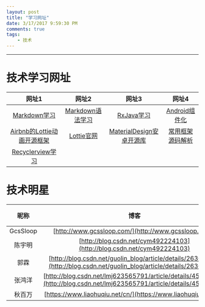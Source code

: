 ```yaml
---
layout: post
title: "学习网址"
date: 3/17/2017 9:59:30 PM 
comments: true
tags: 
	- 技术 
---
```

---


# 技术学习网址
|   网址1   | 网址2  |  网址3    |  网址4     |
| :---: | :---: | :---: | :---: | 
| [Markdown学习](https://wizardforcel.gitbooks.io/markdown-simple-world/content/2.html)  | [Markdown语法学习](http://www.jianshu.com/p/0b257de21eb5)  |[RxJava学习](http://gank.io/post/560e15be2dca930e00da1083)|[Android组件化](http://www.jianshu.com/p/2af3795957a8)|
| [Airbnb的Lottie动画开源框架](http://www.jianshu.com/p/9a2136ecbc7b)   | [Lottie官网](http://www.lottiefiles.com/?page=2)  |[MaterialDesign安卓开源库](https://github.com/lightSky/Awesome-MaterialDesign) | [常用框架源码解析](http://a.codekk.com/)   |
| [Recyclerview学习](http://www.recyclerview.org/)   |  || |

# 技术明星
|  昵称   | 博客  | Github地址   |
| :---: | :---: | :---: |
|GcsSloop|[http://www.gcssloop.com/](http://www.gcssloop.com/)|[GcsSloop](https://github.com/GcsSloop)|
|陈宇明|[http://blog.csdn.net/cym492224103](http://blog.csdn.net/cym492224103)|[CymChad](https://github.com/CymChad)|
|郭霖|[http://blog.csdn.net/guolin_blog/article/details/26365683](http://blog.csdn.net/guolin_blog/article/details/26365683)||
|张鸿洋|[http://blog.csdn.net/lmj623565791/article/details/45460089](http://blog.csdn.net/lmj623565791/article/details/45460089)||
|秋百万|[https://www.liaohuqiu.net/cn/](https://www.liaohuqiu.net/cn/)|[liaohuqiu](https://github.com/liaohuqiu)|